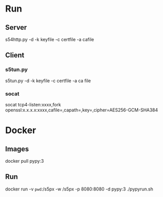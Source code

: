
# Run

##  Server
s54http.py -d -k keyfile -c certfile -a cafile

## Client

### s5tun.py
s5tun.py -d -k keyfile -c certfile -a ca file

### socat
socat tcp4-listen:xxxx,fork openssl:x.x.x.x:xxxx,cafile=,capath=,key=,cipher=AES256-GCM-SHA384

# Docker

## Images
docker pull pypy:3

## Run
docker run -v `pwd`:/s5px -w /s5px -p 8080:8080 -d pypy:3 ./pypyrun.sh
